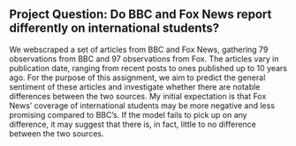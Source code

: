 ## Project Question: Do BBC and Fox News report differently on international students?
We webscraped a set of articles from BBC and Fox News, gathering 79 observations from BBC and 97 observations from Fox. The articles vary in publication date, ranging from recent posts to ones published up to 10 years ago. For the purpose of this assignment, we aim to predict the general sentiment of these articles and investigate whether there are notable differences between the two sources. My initial expectation is that Fox News’ coverage of international students may be more negative and less promising compared to BBC’s. If the model fails to pick up on any difference, it may suggest that there is, in fact, little to no difference between the two sources. 
